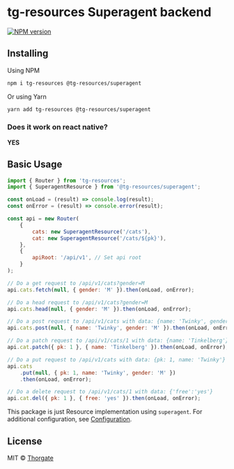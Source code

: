 # tg-resources Superagent backend

[![NPM version][npm-image]][npm-url]

## Installing

Using NPM

```sh
npm i tg-resources @tg-resources/superagent
```

Or using Yarn

```sh
yarn add tg-resources @tg-resources/superagent
```

### Does it work on react native?

**YES**

## Basic Usage

```js
import { Router } from 'tg-resources';
import { SuperagentResource } from '@tg-resources/superagent';

const onLoad = (result) => console.log(result);
const onError = (result) => console.error(result);

const api = new Router(
    {
        cats: new SuperagentResource('/cats'),
        cat: new SuperagentResource('/cats/${pk}'),
    },
    {
        apiRoot: '/api/v1', // Set api root
    }
);

// Do a get request to /api/v1/cats?gender=M
api.cats.fetch(null, { gender: 'M' }).then(onLoad, onError);

// Do a head request to /api/v1/cats?gender=M
api.cats.head(null, { gender: 'M' }).then(onLoad, onError);

// Do a post request to /api/v1/cats with data: {name: 'Twinky', gender: 'M'}
api.cats.post(null, { name: 'Twinky', gender: 'M' }).then(onLoad, onError);

// Do a patch request to /api/v1/cats/1 with data: {name: 'Tinkelberg'}
api.cat.patch({ pk: 1 }, { name: 'Tinkelberg' }).then(onLoad, onError);

// Do a put request to /api/v1/cats with data: {pk: 1, name: 'Twinky'}
api.cats
    .put(null, { pk: 1, name: 'Twinky', gender: 'M' })
    .then(onLoad, onError);

// Do a delete request to /api/v1/cats/1 with data: {'free':'yes'}
api.cat.del({ pk: 1 }, { free: 'yes' }).then(onLoad, onError);
```

This package is just Resource implementation using `superagent`.
For additional configuration, see [Configuration](https://github.com/thorgate/tg-resources/tree/master/README.md#configuration).

## License

MIT © [Thorgate](http://github.com/thorgate)

[npm-url]: https://npmjs.org/package/@tg-resources/superagent
[npm-image]: https://img.shields.io/npm/v/@tg-resources/superagent.svg?style=flat-square
